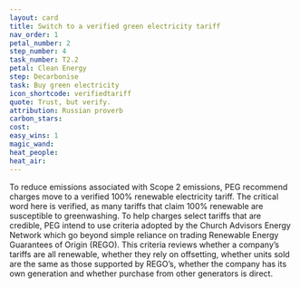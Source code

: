 ```yaml
---
layout: card
title: Switch to a verified green electricity tariff
nav_order: 1
petal_number: 2
step_number: 4
task_number: T2.2
petal: Clean Energy
step: Decarbonise 
task: Buy green electricity
icon_shortcode: verifiedtariff
quote: Trust, but verify.
attribution: Russian proverb
carbon_stars: 
cost: 
easy_wins: 1
magic_wand: 
heat_people: 
heat_air: 
---
```


<p>To reduce emissions associated with Scope 2 emissions, PEG recommend charges move to a verified 100% renewable electricity tariff. The critical word here is verified, as many tariffs that claim 100% renewable are susceptible to greenwashing. To help charges select tariffs that are credible, PEG intend to use criteria adopted by the Church Advisors Energy Network which go beyond simple reliance on trading Renewable Energy Guarantees of Origin (REGO). This criteria reviews whether a company’s tariffs are all renewable, whether they rely on offsetting, whether units sold are the same as those supported by REGO’s, whether the company has its own generation and whether purchase from other generators is direct.</p> 
